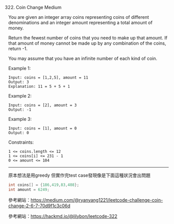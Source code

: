 
322. Coin Change
Medium


You are given an integer array coins representing coins of different denominations and an integer amount representing a total amount of money.

Return the fewest number of coins that you need to make up that amount. If that amount of money cannot be made up by any combination of the coins, return -1.

You may assume that you have an infinite number of each kind of coin.

 

Example 1:
``` 
Input: coins = [1,2,5], amount = 11
Output: 3
Explanation: 11 = 5 + 5 + 1
``` 
Example 2:
``` 
Input: coins = [2], amount = 3
Output: -1
``` 
Example 3:
``` 
Input: coins = [1], amount = 0
Output: 0
``` 

Constraints:
``` 
1 <= coins.length <= 12
1 <= coins[i] <= 231 - 1
0 <= amount <= 104

``` 


__________________________________________________________
原本想法是用greedy 但實作完test case發現像是下面這種狀況會出問題
```c 
int coins[] = {186,419,83,408};
int amount = 6249;
``` 
 
參考網站：https://medium.com/@ryanyang1221/leetcode-challenge-coin-change-2-6-7-70d9f1c3c06d

參考網站：https://hackmd.io/@lilybon/leetcode-322
